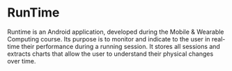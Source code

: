 # RunTime

Runtime is an Android application, developed during the Mobile & Wearable Computing course. Its purpose is to monitor and indicate to the user in real-time their performance during a running session. It stores all sessions and extracts charts that allow the user to understand their physical changes over time.
